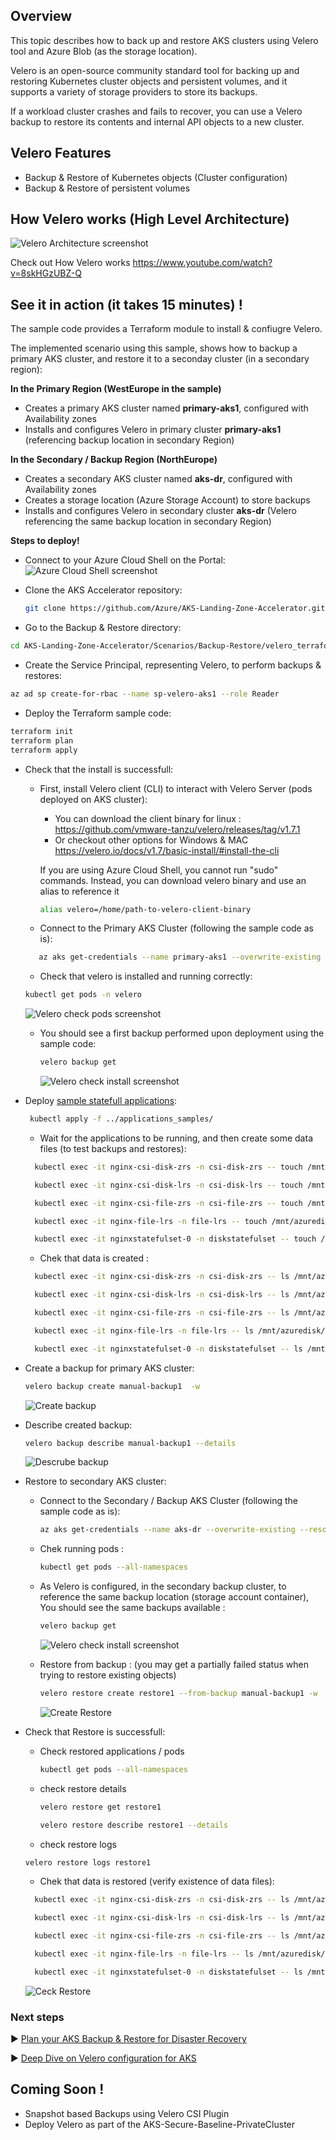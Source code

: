 ## Overview

This topic describes how to back up and restore AKS clusters using Velero tool and Azure Blob (as the storage location). 

Velero is an open-source community standard tool for backing up and restoring Kubernetes cluster objects and persistent volumes, and it supports a variety of storage providers to store its backups.

If a workload cluster crashes and fails to recover, you can use a Velero backup to restore its contents and internal API objects to a new cluster.

## Velero Features

- Backup & Restore of Kubernetes objects (Cluster configuration)
- Backup & Restore of persistent volumes


## How Velero works (High Level Architecture)

![Velero Architecture screenshot](./media/architecture_velero.png)

Check out How Velero works  https://www.youtube.com/watch?v=8skHGzUBZ-Q

## See it in action (it takes 15 minutes) !

The sample code provides a Terraform module to install & confiugre Velero.


The implemented scenario using this sample, shows how to backup a primary AKS cluster, and restore it to a seconday cluster (in a secondary region):

**In the Primary Region (WestEurope in the sample)**
- Creates a primary AKS cluster named **primary-aks1**, configured with Availability zones
- Installs and configures Velero in primary cluster **primary-aks1** (referencing backup location in secondary Region)

**In the Secondary / Backup Region (NorthEurope)**
- Creates a secondary AKS cluster named **aks-dr**, configured with Availability zones
- Creates a storage location (Azure Storage Account) to store backups 
- Installs and configures Velero in secondary cluster **aks-dr** (Velero referencing the same backup location in secondary Region)


**Steps to deploy!**

* Connect to your Azure Cloud Shell on the Portal:
![Azure Cloud Shell screenshot](./media/cloud_shell.png)

* Clone the AKS Accelerator repository: 
    ```bash
    git clone https://github.com/Azure/AKS-Landing-Zone-Accelerator.git
    ```

* Go to the Backup & Restore directory:
```bash
cd AKS-Landing-Zone-Accelerator/Scenarios/Backup-Restore/velero_terraform_sample
```

* Create the Service Principal, representing Velero, to perform backups & restores:

```bash
az ad sp create-for-rbac --name sp-velero-aks1 --role Reader
```

* Deploy the Terraform sample code:

```bash
terraform init
terraform plan
terraform apply
```

* Check that the install is successfull: 
  - First, install Velero client (CLI) to interact with Velero Server (pods deployed on AKS cluster):
       - You can download the client binary for linux : https://github.com/vmware-tanzu/velero/releases/tag/v1.7.1
       - Or checkout other options for Windows & MAC  https://velero.io/docs/v1.7/basic-install/#install-the-cli

    If you are using Azure Cloud Shell, you cannot run "sudo" commands. Instead, you can download velero binary and use an alias to reference it
     ```bash
     alias velero=/home/path-to-velero-client-binary
    ``` 


  - Connect to the Primary AKS Cluster (following the sample code as is): 
  ```bash
     az aks get-credentials --name primary-aks1 --overwrite-existing --resource-group primary-aks1
  ```
  
   - Check that velero is installed and running correctly: 
    ```bash
    kubectl get pods -n velero
    ```
     ![Velero check pods screenshot](./media/velero_check_pods.png)
  
  - You should see a first backup performed upon deployment using the sample code:
    ```bash
    velero backup get
    ```
    ![Velero check install screenshot](./media/velero_check_install.png)
  
  

* Deploy [sample statefull applications](./applications_samples/):

   ```bash
    kubectl apply -f ../applications_samples/
  ```

   - Wait for the applications to be running, and then create some data files (to test backups and restores):
  ```bash
    kubectl exec -it nginx-csi-disk-zrs -n csi-disk-zrs -- touch /mnt/azuredisk/some-data-file.txt

    kubectl exec -it nginx-csi-disk-lrs -n csi-disk-lrs -- touch /mnt/azuredisk/some-data-file.txt

    kubectl exec -it nginx-csi-file-zrs -n csi-file-zrs -- touch /mnt/azuredisk/some-data-file.txt

    kubectl exec -it nginx-file-lrs -n file-lrs -- touch /mnt/azuredisk/some-data-file.txt

    kubectl exec -it nginxstatefulset-0 -n diskstatefulset -- touch /mnt/azuredisk/some-data-file.txt
  ```

     - Chek that data is created :
  ```bash
    kubectl exec -it nginx-csi-disk-zrs -n csi-disk-zrs -- ls /mnt/azuredisk/some-data-file.txt

    kubectl exec -it nginx-csi-disk-lrs -n csi-disk-lrs -- ls /mnt/azuredisk/some-data-file.txt

    kubectl exec -it nginx-csi-file-zrs -n csi-file-zrs -- ls /mnt/azuredisk/some-data-file.txt

    kubectl exec -it nginx-file-lrs -n file-lrs -- ls /mnt/azuredisk/some-data-file.txt

    kubectl exec -it nginxstatefulset-0 -n diskstatefulset -- ls /mnt/azuredisk/some-data-file.txt
  ```
  
  

* Create a backup for primary AKS cluster:

   ```bash
  velero backup create manual-backup1  -w
    ```
  ![Create backup](./media/create_backup.png)

* Describe created backup:

   ```bash
  velero backup describe manual-backup1 --details
    ```
     ![Descrube backup](./media/describe_backup.png)

* Restore to secondary AKS cluster:
  - Connect to the Secondary / Backup AKS Cluster (following the sample code as is): 
    ```bash
    az aks get-credentials --name aks-dr --overwrite-existing --resource-group aks-dr
    ```

  - Chek running pods :
    ```bash
    kubectl get pods --all-namespaces
    ```

  - As Velero is configured, in the secondary backup cluster, to reference the same backup location (storage account container), You should see the same backups available :
    ```bash
    velero backup get
    ```
     ![Velero check install screenshot](./media/list_backups.png)
  
  - Restore from backup : (you may get a partially failed status when trying to restore existing objects)
    ```bash
    velero restore create restore1 --from-backup manual-backup1 -w
    ```
     ![Create Restore](./media/create_restore.png)

* Check that Restore is successfull:
  - Check restored applications / pods
    ```bash
    kubectl get pods --all-namespaces
    ```
  - check restore details 
    ```bash
    velero restore get restore1
    ```
     ```bash
    velero restore describe restore1 --details
    ```
  
   - check restore logs 
    ```bash
    velero restore logs restore1
    ```
  
   - Chek that data is restored (verify existence of data files):
    ```bash
      kubectl exec -it nginx-csi-disk-zrs -n csi-disk-zrs -- ls /mnt/azuredisk/some-data-file.txt

      kubectl exec -it nginx-csi-disk-lrs -n csi-disk-lrs -- ls /mnt/azuredisk/some-data-file.txt

      kubectl exec -it nginx-csi-file-zrs -n csi-file-zrs -- ls /mnt/azuredisk/some-data-file.txt

      kubectl exec -it nginx-file-lrs -n file-lrs -- ls /mnt/azuredisk/some-data-file.txt

      kubectl exec -it nginxstatefulset-0 -n diskstatefulset -- ls /mnt/azuredisk/some-data-file.txt
    ```
  
  ![Ceck Restore](./media/check_restore.png)
  
  

### Next steps

:arrow_forward: [Plan your AKS Backup & Restore for Disaster Recovery](./plan_backup_restore.md)

:arrow_forward: [Deep Dive on Velero configuration for AKS](./velero_terraform_sample)

## Coming Soon !
* Snapshot based Backups using Velero CSI Plugin 
* Deploy Velero as part of the AKS-Secure-Baseline-PrivateCluster

